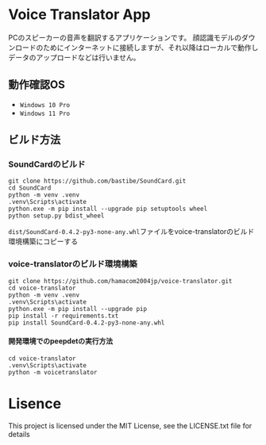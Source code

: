 # Voice Translator App

PCのスピーカーの音声を翻訳するアプリケーションです。
顔認識モデルのダウンロードのためにインターネットに接続しますが、それ以降はローカルで動作しデータのアップロードなどは行いません。


## 動作確認OS
- `Windows 10 Pro`
- `Windows 11 Pro`

## ビルド方法

### SoundCardのビルド
```
git clone https://github.com/bastibe/SoundCard.git
cd SoundCard
python -m venv .venv
.venv\Scripts\activate
python.exe -m pip install --upgrade pip setuptools wheel
python setup.py bdist_wheel
```
```dist/SoundCard-0.4.2-py3-none-any.whl```ファイルをvoice-translatorのビルド環境構築にコピーする

### voice-translatorのビルド環境構築
```
git clone https://github.com/hamacom2004jp/voice-translator.git
cd voice-translator
python -m venv .venv
.venv\Scripts\activate
python.exe -m pip install --upgrade pip
pip install -r requirements.txt
pip install SoundCard-0.4.2-py3-none-any.whl
```

#### 開発環境でのpeepdetの実行方法
```
cd voice-translator
.venv\Scripts\activate
python -m voicetranslator
```


# Lisence

This project is licensed under the MIT License, see the LICENSE.txt file for details
